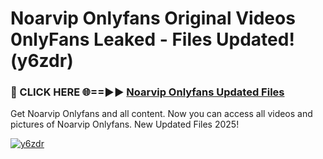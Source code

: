 # Noarvip Onlyfans Original Videos 0nlyFans Leaked - Files Updated! (y6zdr)

<h3>🔴 CLICK HERE 🌐==►► <a href="https://tinyurl.com/ehrbuxhb" rel="nofollow">Noarvip Onlyfans Updated Files</a></h3>

Get Noarvip Onlyfans and all content. Now you can access all videos and pictures of Noarvip Onlyfans. New Updated Files 2025!

[![y6zdr](https://i.imgur.com/lVYEuWS.gif)](https://tinyurl.com/ehrbuxhb)
